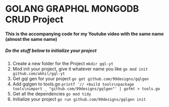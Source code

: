 # GOLANG GRAPHQL MONGODB CRUD Project

#### This is the accompanying code for my Youtube video with the same name (almost the same name)

##### Do the stuff below to initialize your project

1. Create a new folder for the Project
`mkdir gql-yt`
2. Mod init your project, give it whatever name you like
`go mod init github.com/akhil/gql-yt`
3. Get gql gen for your project
`go get github.com/99designs/gqlgen`
4. Add gqlgen to tools.go
`printf '// +build tools\npackage tools\nimport _ "github.com/99designs/gqlgen"' | gofmt > tools.go`
5. Get all the dependencies
`go mod tidy`
6. Initialize your project
`go run github.com/99designs/gqlgen init`